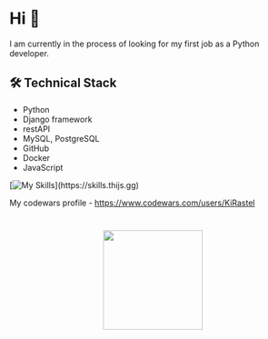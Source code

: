 


# Hi 👋
I am currently in the process of looking for my first job as a Python developer.





## 🛠 Technical Stack
*   Python
*   Django framework
*   restAPI
*   MySQL, PostgreSQL
*   GitHub
*   Docker
*   JavaScript

[![My Skills](https://skills.thijs.gg/icons?i=python,js,html,css,docker,git,)](https://skills.thijs.gg)


My codewars profile - https://www.codewars.com/users/KiRastel


<div align="center" style="margin: 40px 0">
   <a href="http://linkedin.com/in/%D1%81%D0%B5%D1%80%D0%B3%D0%B5%D0%B9-%D0%BD%D0%B8%D0%BA%D0%B8%D1%82%D0%B8%D0%BD-75738a231">
       <img width="175px" src="https://img.shields.io/badge/LinkedIn-0077B5?style=for-the-badge&logo=linkedin&logoColor=white">
   </a>
</div>

